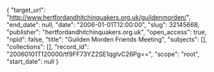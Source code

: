 {
  "target_url": "http://www.hertfordandhitchinquakers.org.uk/guildenmorden/", 
  "end_date": null, 
  "date": "2006-01-01T12:00:00", 
  "slug": 32145668, 
  "publisher": "hertfordandhitchinquakers.org.uk", 
  "open_access": true, 
  "npld": false, 
  "title": "Guilden Morden Friends Meeting", 
  "subjects": [], 
  "collections": [], 
  "record_id": "20060101T120000/tf9FF73YZ2SE1qgIvC26Pg==", 
  "scope": "root", 
  "start_date": null
}


